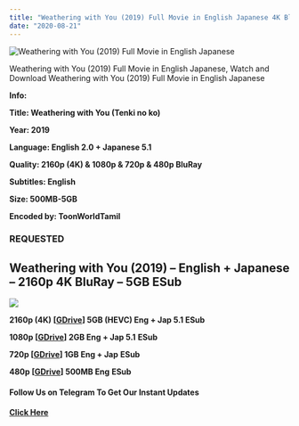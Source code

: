 ```yaml
---
title: "Weathering with You (2019) Full Movie in English Japanese 4K BluRay ESub"
date: "2020-08-21"
---
```


![Weathering with You (2019) Full Movie in English Japanese](https://extraimage.com/images/2020/08/20/Weathering-With-You0fe0cb550e37f836.jpg "Weathering with You (2019) Full Movie in English Japanese")

Weathering with You (2019) Full Movie in English Japanese, Watch and Download Weathering with You (2019) Full Movie in English Japanese

**Info:**

**Title: Weathering with You (Tenki no ko)**

**Year: 2019**

**Language: English 2.0 + Japanese 5.1**

**Quality: 2160p (4K) & 1080p & 720p & 480p BluRay**

**Subtitles: English**

**Size: 500MB-5GB**

**Encoded by: ToonWorldTamil**

### REQUESTED

## **Weathering with You** (2019) – English + Japanese – 2160p 4K BluRay – 5GB ESub

![](https://extraimage.com/images/2020/08/20/71lMDBk6zXL._AC_SL1500_.jpg)

**2160p (4K) \[[GDrive](https://gplinks.co/DXW0JL)\] 5GB (HEVC) Eng + Jap 5.1 ESub**

**1080p \[[GDrive](https://gplinks.co/9XX1jx)\] 2GB Eng + Jap 5.1** **ESub**

**720p \[[GDrive](https://gplinks.co/usKPlz)\] 1GB Eng + Jap** **ESub**

**480p \[[GDrive](https://gplinks.co/zBBSe)\] 500MB Eng** **ESub**

#### **Follow Us on Telegram To Get Our Instant Updates**

#### **[Click Here](https://t.me/joinchat/AAAAAEDdWfKBosrNxtfy-Q)**
